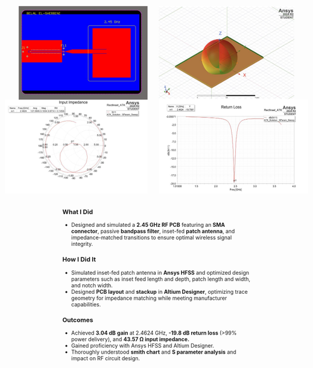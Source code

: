 <div style = "display: flex; gap: 30px; justify-content: center;">
  <img src = "/projects/rfpcb/rfpcb2.jpeg" width="400" height="250">
  <img src = "/projects/rfpcb/rfpcb5.jpeg" width="400" height="250">
</div>

<div style = "display: flex; gap: 30px; justify-content: center;">
  <img src = "/projects/rfpcb/rfpcb3.jpeg" width="400" height="250">
  <img src = "/projects/rfpcb/rfpcb4.jpeg" width="400" height="250">
</div>


<br>

### What I Did
- Designed and simulated a **2.45 GHz RF PCB** featuring an **SMA connector**, passive **bandpass filter**, inset-fed **patch antenna**, and impedance-matched transitions to ensure optimal wireless signal integrity.

### How I Did It
- Simulated inset-fed patch antenna in **Ansys HFSS** and optimized design parameters such as inset feed length and depth, patch length and width, and notch width.
- Designed **PCB layout** and **stackup** in **Altium Designer**, optimizing trace geometry for impedance matching while meeting manufacturer capabilities.

### Outcomes
- Achieved **3.04 dB** **gain** at 2.4624 GHz, **-19.8 dB return loss** (>99% power delivery), and **43.57 Ω input impedance.**
- Gained proficiency with Ansys HFSS and Altium Designer.
- Thoroughly understood **smith chart** and **S parameter analysis** and impact on RF circuit design.
